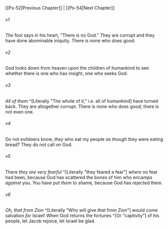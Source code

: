 ﻿---
aliases:
  - Psalms 53
---

[[Ps-52|Previous Chapter]] | [[Ps-54|Next Chapter]]

###### v1
_The_ fool says in his heart, "There is no God."
They are corrupt and they have done abominable iniquity.
There is none who does good.

###### v2
God looks down from heaven upon the children of humankind
to see whether there is one who has insight,
one who seeks God.

###### v3
_All of them_ ^[Literally "The whole of it," i.e. all of humankind] have turned back.
They are altogether corrupt.
There is none who does good;
there is not even one.

###### v4
Do not evildoers know,
_they_ who eat my people _as though_ they were eating bread?
They do not call on God.

###### v5
There _they are very fearful_ ^[Literally "they feared a fear"]
_where_ no fear had been,
because God has scattered the bones of him who encamps _against_ you.
You have put _them_ to shame, because God has rejected them.

###### v6
_Oh, that from Zion_ ^[Literally "Who will give _that_ from Zion"] would come salvation _for_ Israel!
When God returns the fortunes ^[Or "captivity"] of his people,
let Jacob rejoice, let Israel be glad.
